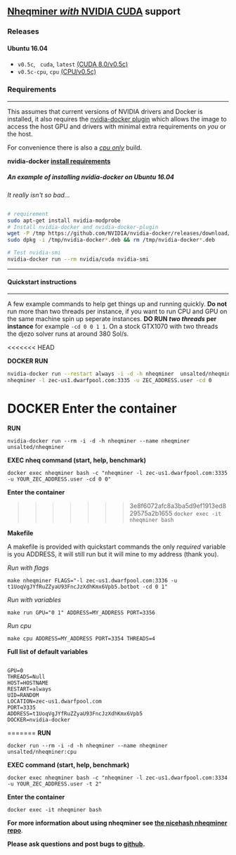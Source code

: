 ## [Nheqminer *with* NVIDIA CUDA](https://github.com/unsalted/docker-nheqminer-cuda) support

### Releases

#### Ubuntu 16.04
- `v0.5c`, ` cuda`, `latest` [(CUDA 8.0/v0.5c)](https://github.com/unsalted/docker-nheqminer-cuda/blob/master/Dockerfile)
- `v0.5c-cpu`, `cpu` [(CPU/v0.5c)](https://github.com/unsalted/docker-nheqminer-cuda/blob/cpu/Dockerfile)

### Requirements
---
This assumes that current versions of NVIDIA drivers and Docker is installed, it also requires the [nvidia-docker plugin](https://github.com/NVIDIA/nvidia-docker) which allows the image to access the host GPU and drivers with minimal extra requirements on *you* or  the host.

For convenience there is also a [*cpu only*](https://github.com/unsalted/docker-nheqminer-cuda/blob/cpu/Dockerfile) build.

**nvidia-docker [install requirements](https://github.com/NVIDIA/nvidia-docker/wiki/Installation)**

##### An example of installing nvidia-docker on Ubuntu 16.04
*It really isn't so bad...*
```bash

# requirement
sudo apt-get install nvidia-modprobe
# Install nvidia-docker and nvidia-docker-plugin
wget -P /tmp https://github.com/NVIDIA/nvidia-docker/releases/download/v1.0.0/nvidia-docker_1.0.0-1_amd64.deb
sudo dpkg -i /tmp/nvidia-docker*.deb && rm /tmp/nvidia-docker*.deb

# Test nvidia-smi
nvidia-docker run --rm nvidia/cuda nvidia-smi

```
---

#### Quickstart instructions
---
A few example commands to help get things up and running quickly.
**Do not** run more than two threads per instance, if you want to run CPU and GPU on the same machine spin up seperate instances.
**DO RUN *two threads* per instance** for example `-cd 0 0 1 1`.
On a stock GTX1070 with two threads the djezo solver runs at around 380 Sol/s.

<<<<<<< HEAD

**DOCKER RUN**
```bash 
nvidia-docker run --restart always -i -d -h nheqminer  unsalted/nheqminer \
nheqminer -l zec-us1.dwarfpool.com:3335 -u ZEC_ADDRESS.user -cd 0 
```

**DOCKER Enter the container**
=======
**RUN**

`nvidia-docker run --rm -i -d -h nheqminer --name nheqminer unsalted/nheqminer`

**EXEC nheq command (start, help, benchmark)**

`docker exec nheqminer bash -c "nheqminer -l zec-us1.dwarfpool.com:3335 -u YOUR_ZEC_ADDRESS.user -cd 0 0"`

**Enter the container**

>>>>>>> 3e8f6072afc8a3ba5d9ef1913ed829575a2b1655
`docker exec -it nheqminer bash`


**Makefile**

A makefile is provided with quickstart commands the only *required* variable is you ADDRESS, it will still run but it will mine to my address (thank you).

*Run with flags*

`make nheqminer FLAGS="-l zec-us1.dwarfpool.com:3336 -u t1UoqVgJYfRuZZyaU93FncJzXdhKmx6Vpb5.botbot -cd 0 1"`

*Run with variables*

`make run GPU="0 1" ADDRESS=MY_ADDRESS PORT=3356`

*Run cpu*

`make cpu ADDRESS=MY_ADDRESS PORT=3354 THREADS=4`


**Full list of default variables**

```

GPU=0
THREADS=Null
HOST=HOSTNAME
RESTART=always
UID=RANDOM
LOCATION=zec-us1.dwarfpool.com
PORT=3335
ADDRESS=t1UoqVgJYfRuZZyaU93FncJzXdhKmx6Vpb5
DOCKER=nvidia-docker

```
=======
**RUN**

`docker run --rm -i -d -h nheqminer --name nheqminer unsalted/nheqminer:cpu`

**EXEC command (start, help, benchmark)**

`docker exec nheqminer bash -c "nheqminer -l zec-us1.dwarfpool.com:3334 -u YOUR_ZEC_ADDRESS.user -t 2"`

**Enter the container**

`docker exec -it nheqminer bash`


**For more information about using nheqminer see [the nicehash nheqminer repo](https://github.com/nicehash/nheqminer)**.

**Please ask questions and post bugs to [github](https://github.com/unsalted/docker-nheqminer-cuda).**
